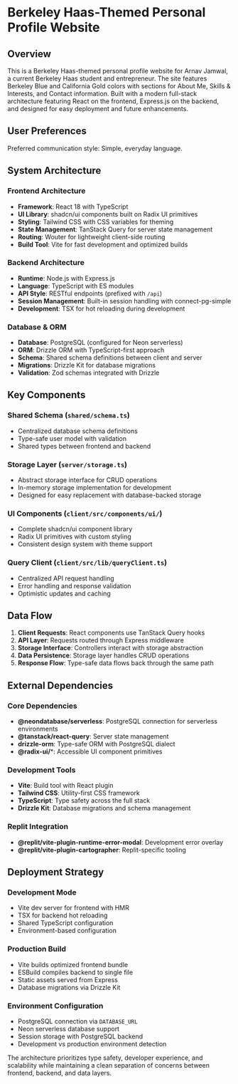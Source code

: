 # Berkeley Haas-Themed Personal Profile Website

## Overview

This is a Berkeley Haas-themed personal profile website for Arnav Jamwal, a current Berkeley Haas student and entrepreneur. The site features Berkeley Blue and California Gold colors with sections for About Me, Skills & Interests, and Contact information. Built with a modern full-stack architecture featuring React on the frontend, Express.js on the backend, and designed for easy deployment and future enhancements.

## User Preferences

Preferred communication style: Simple, everyday language.

## System Architecture

### Frontend Architecture
- **Framework**: React 18 with TypeScript
- **UI Library**: shadcn/ui components built on Radix UI primitives
- **Styling**: Tailwind CSS with CSS variables for theming
- **State Management**: TanStack Query for server state management
- **Routing**: Wouter for lightweight client-side routing
- **Build Tool**: Vite for fast development and optimized builds

### Backend Architecture
- **Runtime**: Node.js with Express.js
- **Language**: TypeScript with ES modules
- **API Style**: RESTful endpoints (prefixed with `/api`)
- **Session Management**: Built-in session handling with connect-pg-simple
- **Development**: TSX for hot reloading during development

### Database & ORM
- **Database**: PostgreSQL (configured for Neon serverless)
- **ORM**: Drizzle ORM with TypeScript-first approach
- **Schema**: Shared schema definitions between client and server
- **Migrations**: Drizzle Kit for database migrations
- **Validation**: Zod schemas integrated with Drizzle

## Key Components

### Shared Schema (`shared/schema.ts`)
- Centralized database schema definitions
- Type-safe user model with validation
- Shared types between frontend and backend

### Storage Layer (`server/storage.ts`)
- Abstract storage interface for CRUD operations
- In-memory storage implementation for development
- Designed for easy replacement with database-backed storage

### UI Components (`client/src/components/ui/`)
- Complete shadcn/ui component library
- Radix UI primitives with custom styling
- Consistent design system with theme support

### Query Client (`client/src/lib/queryClient.ts`)
- Centralized API request handling
- Error handling and response validation
- Optimistic updates and caching

## Data Flow

1. **Client Requests**: React components use TanStack Query hooks
2. **API Layer**: Requests routed through Express middleware
3. **Storage Interface**: Controllers interact with storage abstraction
4. **Data Persistence**: Storage layer handles CRUD operations
5. **Response Flow**: Type-safe data flows back through the same path

## External Dependencies

### Core Dependencies
- **@neondatabase/serverless**: PostgreSQL connection for serverless environments
- **@tanstack/react-query**: Server state management
- **drizzle-orm**: Type-safe ORM with PostgreSQL dialect
- **@radix-ui/***: Accessible UI component primitives

### Development Tools
- **Vite**: Build tool with React plugin
- **Tailwind CSS**: Utility-first CSS framework
- **TypeScript**: Type safety across the full stack
- **Drizzle Kit**: Database migrations and schema management

### Replit Integration
- **@replit/vite-plugin-runtime-error-modal**: Development error overlay
- **@replit/vite-plugin-cartographer**: Replit-specific tooling

## Deployment Strategy

### Development Mode
- Vite dev server for frontend with HMR
- TSX for backend hot reloading
- Shared TypeScript configuration
- Environment-based configuration

### Production Build
- Vite builds optimized frontend bundle
- ESBuild compiles backend to single file
- Static assets served from Express
- Database migrations via Drizzle Kit

### Environment Configuration
- PostgreSQL connection via `DATABASE_URL`
- Neon serverless database support
- Session storage with PostgreSQL backend
- Development vs production environment detection

The architecture prioritizes type safety, developer experience, and scalability while maintaining a clean separation of concerns between frontend, backend, and data layers.
